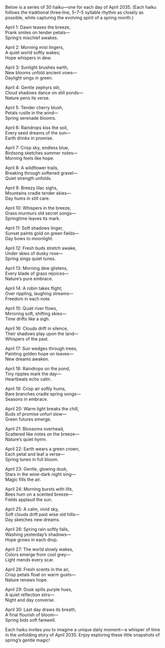 Below is a series of 30 haiku—one for each day of April 2035. (Each haiku follows the traditional three‐line, 5–7–5 syllable rhythm as closely as possible, while capturing the evolving spirit of a spring month.) 

April 1:
Dawn teases the breeze,  
Prank smiles on tender petals—  
Spring’s mischief awakes.

April 2:
Morning mist lingers,  
A quiet world softly wakes;  
Hope whispers in dew.

April 3:
Sunlight brushes earth,  
New blooms unfold ancient vows—  
Daylight sings in green.

April 4:
Gentle zephyrs stir,  
Cloud shadows dance on still ponds—  
Nature pens its verse.

April 5:
Tender cherry blush,  
Petals rustle in the wind—  
Spring serenade blooms.

April 6:
Raindrops kiss the soil,  
Every seed dreams of the sun—  
Earth drinks in promise.

April 7:
Crisp sky, endless blue,  
Birdsong sketches summer notes—  
Morning feels like hope.

April 8:
A wildflower trails,  
Breaking through softened gravel—  
Quiet strength unfolds.

April 9:
Breezy lilac sighs,  
Mountains cradle tender skies—  
Day hums in still care.

April 10:
Whispers in the breeze,  
Grass murmurs old secret songs—  
Springtime leaves its mark.

April 11:
Soft shadows linger,  
Sunset paints gold on green fields—  
Day bows to moonlight.

April 12:
Fresh buds stretch awake,  
Under skies of dusky rose—  
Spring sings quiet tunes.

April 13:
Morning dew glistens,  
Every blade of grass rejoices—  
Nature’s pure embrace.

April 14:
A robin takes flight,  
Over rippling, laughing streams—  
Freedom in each note.

April 15:
Quiet river flows,  
Mirroring soft, shifting skies—  
Time drifts like a sigh.

April 16:
Clouds drift in silence,  
Their shadows play upon the land—  
Whispers of the past.

April 17:
Sun wedges through trees,  
Painting golden hope on leaves—  
New dreams awaken.

April 18:
Raindrops on the pond,  
Tiny ripples mark the day—  
Heartbeats echo calm.

April 19:
Crisp air softly hums,  
Bare branches cradle spring songs—  
Seasons in embrace.

April 20:
Warm light breaks the chill,  
Buds of promise unfurl slow—  
Green futures emerge.

April 21:
Blossoms overhead,  
Scattered like notes on the breeze—  
Nature’s quiet hymn.

April 22:
Earth wears a green crown,  
Each petal and leaf a verse—  
Spring tunes in full bloom.

April 23:
Gentle, glowing dusk,  
Stars in the wine-dark night sing—  
Magic fills the air.

April 24:
Morning bursts with life,  
Bees hum on a scented breeze—  
Fields applaud the sun.

April 25:
A calm, vivid sky,  
Soft clouds drift past wise old hills—  
Day sketches new dreams.

April 26:
Spring rain softly falls,  
Washing yesterday’s shadows—  
Hope grows in each drop.

April 27:
The world slowly wakes,  
Colors emerge from cool grey—  
Light mends every scar.

April 28:
Fresh scents in the air,  
Crisp petals float on warm gusts—  
Nature renews hope.

April 29:
Dusk spills purple hues,  
A quiet reflection stirs—  
Night and day converse.

April 30:
Last day draws its breath,  
A final flourish of bloom—  
Spring bids soft farewell.

Each haiku invites you to imagine a unique daily moment—a whisper of time in the unfolding story of April 2035. Enjoy exploring these little snapshots of spring’s gentle magic!
